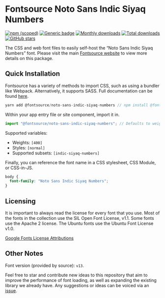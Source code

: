 # Fontsource Noto Sans Indic Siyaq Numbers

[![npm (scoped)](https://img.shields.io/npm/v/@fontsource/noto-sans-indic-siyaq-numbers?color=brightgreen)](https://www.npmjs.com/package/@fontsource/noto-sans-indic-siyaq-numbers) [![Generic badge](https://img.shields.io/badge/fontsource-passing-brightgreen)](https://github.com/fontsource/fontsource) [![Monthly downloads](https://badgen.net/npm/dm/@fontsource/noto-sans-indic-siyaq-numbers)](https://github.com/fontsource/fontsource) [![Total downloads](https://badgen.net/npm/dt/@fontsource/noto-sans-indic-siyaq-numbers)](https://github.com/fontsource/fontsource) [![GitHub stars](https://img.shields.io/github/stars/fontsource/fontsource.svg?style=social&label=Star)](https://github.com/fontsource/fontsource/stargazers)

The CSS and web font files to easily self-host the “Noto Sans Indic Siyaq Numbers” font. Please visit the main [Fontsource website](https://fontsource.org/fonts/noto-sans-indic-siyaq-numbers) to view more details on this package.

## Quick Installation

Fontsource has a variety of methods to import CSS, such as using a bundler like Webpack. Alternatively, it supports SASS. Full documentation can be found [here](https://fontsource.org/docs/introduction).

```javascript
yarn add @fontsource/noto-sans-indic-siyaq-numbers // npm install @fontsource/noto-sans-indic-siyaq-numbers
```

Within your app entry file or site component, import it in.

```javascript
import "@fontsource/noto-sans-indic-siyaq-numbers"; // Defaults to weight 400.
```

Supported variables:

- Weights: `[400]`
- Styles: `[normal]`
- Supported subsets: `[indic-siyaq-numbers]`

Finally, you can reference the font name in a CSS stylesheet, CSS Module, or CSS-in-JS.

```css
body {
  font-family: "Noto Sans Indic Siyaq Numbers";
}
```

## Licensing

It is important to always read the license for every font that you use.
Most of the fonts in the collection use the SIL Open Font License, v1.1. Some fonts use the Apache 2 license. The Ubuntu fonts use the Ubuntu Font License v1.0.

[Google Fonts License Attributions](https://fonts.google.com/attribution)

## Other Notes

Font version (provided by source): `v13`.

Feel free to star and contribute new ideas to this repository that aim to improve the performance of font loading, as well as expanding the existing library we already have. Any suggestions or ideas can be voiced via an [issue](https://github.com/fontsource/fontsource/issues).
